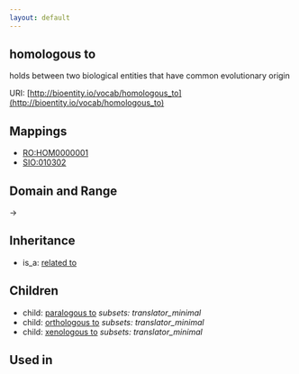 ```yaml
---
layout: default
---
```


## homologous to


holds between two biological entities that have common evolutionary origin

URI: [http://bioentity.io/vocab/homologous_to](http://bioentity.io/vocab/homologous_to)
## Mappings

 * [RO:HOM0000001](http://purl.obolibrary.org/obo/RO_HOM0000001)
 * [SIO:010302](http://semanticscience.org/resource/SIO_010302)

## Domain and Range

 -> 

## Inheritance

 *  is_a: [related to](related_to.html)

## Children

 *  child: [paralogous to](paralogous_to.html) *subsets: translator_minimal*
 *  child: [orthologous to](orthologous_to.html) *subsets: translator_minimal*
 *  child: [xenologous to](xenologous_to.html) *subsets: translator_minimal*

## Used in

